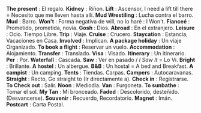 **The present** : El regalo.
**Kidney** : Riñon.
**Lift** : Ascensor, I need a lift till there = Necesito que me lleven hasta allí.
**Mud Wrestiling** : Lucha contra el barro.
**Mud** : Barro.
**Won't** : Forma negativa de will, no lo haré : I Won't.
**Fianceé** : Prometido, prometida, novia.
**Gosh** : Dios.
**Abroad** : En el extranjero.
**Leisure** : Ocio. Tiempo Libre.
**Trip** : Viaje.
**Cruise** : Crucero.
**Staycation** : Estancia, Vacaciones en Casa.
**Involved** : Implican.
**A package holiday** : Un viaje Organizado.
**To book a flight** : Reservar un vuelo.
**Accommodation** : Alojamiento.
**Transfer** : Translado.
**Visa** : Visado.
**Itinerary** : Un itinerario.
**Per** : Por.
**Waterfall** : Cascada.
**Saw** : Ver en pasado / *I Saw It* = Lo Vi.
**Bright** : Brillante.
**A hostel** : Un albergue.
**B&B** : Un hostal = A bed and Breakfast.
**A campist** : Un camping.
**Tents** : Tiendas. Carpas.
**Campers** : Autocaravanas.
**Straight** : Recto, Go straight to (Ir directamente a).
**Check in** : Registrarse.
**To Check out** : Salir.
**Noon** : Mediodía.
**Van** : Furgoneta.
**To sunbathe** : Tomar el sol.
**My Tan** : Mi bronceado.
**Faded** : Descolorido, desteñido. (Desvancerse).
**Souvenir** : Recuerdo, Recordatorio.
**Magnet** : Imán.
**Postcart** : Carta Postal.
